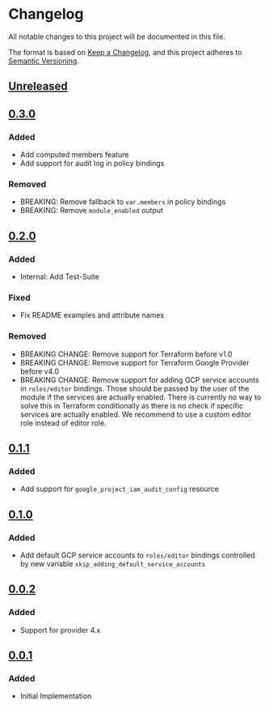 # Changelog

All notable changes to this project will be documented in this file.

The format is based on [Keep a Changelog](https://keepachangelog.com/en/1.0.0/),
and this project adheres to [Semantic Versioning](https://semver.org/spec/v2.0.0.html).

## [Unreleased]

## [0.3.0]

### Added

- Add computed members feature
- Add support for audit log in policy bindings

### Removed

- BREAKING: Remove fallback to `var.members` in policy bindings
- BREAKING: Remove `module_enabled` output

## [0.2.0]

### Added

- Internal: Add Test-Suite

### Fixed

- Fix README examples and attribute names

### Removed

- BREAKING CHANGE: Remove support for Terraform before v1.0
- BREAKING CHANGE: Remove support for Terraform Google Provider before v4.0
- BREAKING CHANGE: Remove support for adding GCP service accounts in `roles/editor` bindings. Those should be passed by the user of the module if the services are actually enabled. There is currently no way to solve this in Terraform conditionally as there is no check if specific services are actually enabled.
  We recommend to use a custom editor role instead of editor role.

## [0.1.1]

### Added

- Add support for `google_project_iam_audit_config` resource

## [0.1.0]

### Added

- Add default GCP service accounts to `roles/editor` bindings controlled by new variable `skip_adding_default_service_accounts`

## [0.0.2]

### Added

- Support for provider 4.x

## [0.0.1]

### Added

- Initial Implementation

[unreleased]: https://github.com/mineiros-io/terraform-google-project-iam/compare/v0.3.0...HEAD
[0.3.0]: https://github.com/mineiros-io/terraform-google-project-iam/compare/v0.2.0...v0.3.0
[0.2.0]: https://github.com/mineiros-io/terraform-google-project-iam/compare/v0.1.1...v0.2.0
[0.1.1]: https://github.com/mineiros-io/terraform-google-project-iam/compare/v0.1.0...v0.1.1
[0.1.0]: https://github.com/mineiros-io/terraform-google-project-iam/compare/v0.0.2...v0.1.0
[0.0.2]: https://github.com/mineiros-io/terraform-google-project-iam/compare/v0.0.1...v0.0.2
[0.0.1]: https://github.com/mineiros-io/terraform-google-project-iam/releases/tag/v0.0.1
